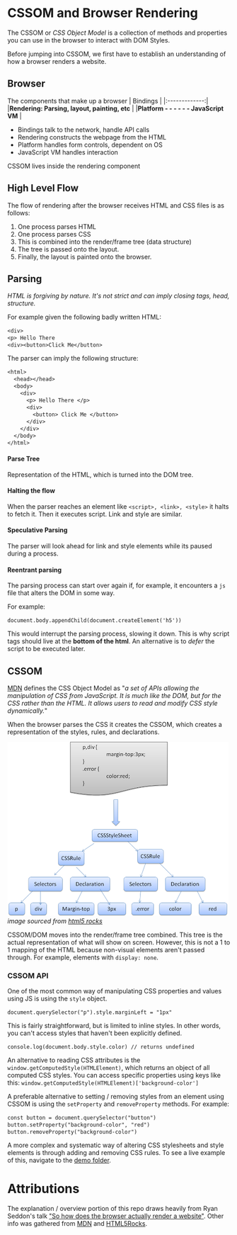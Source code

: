 # CSSOM and Browser Rendering

The CSSOM or _CSS Object Model_ is a collection of methods and properties you can use in the browser to interact with DOM Styles.

Before jumping into CSSOM, we first have to establish an understanding of how a browser renders a website.

## Browser

The components that make up a browser
| Bindings |
|:-------------:|
|**Rendering: Parsing, layout, painting, etc** |
|**Platform - - - - - - JavaScript VM** |

- Bindings talk to the network, handle API calls
- Rendering constructs the webpage from the HTML
- Platform handles form controls, dependent on OS
- JavaScript VM handles interaction

CSSOM lives inside the rendering component

## High Level Flow

The flow of rendering after the browser receives HTML and CSS files is as follows:

1. One process parses HTML
2. One process parses CSS
3. This is combined into the render/frame tree (data structure)
4. The tree is passed onto the layout.
5. Finally, the layout is painted onto the browser.

## Parsing

_HTML is forgiving by nature. It's not strict and can imply closing tags, head, structure._

For example given the following badly written HTML:

```
<div>
<p> Hello There
<div><button>Click Me</button>
```

The parser can imply the following structure:

```
<html>
  <head></head>
  <body>
    <div>
      <p> Hello There </p>
      <div>
        <button> Click Me </button>
      </div>
    </div>
  </body>
</html>
```

#### Parse Tree

Representation of the HTML, which is turned into the DOM tree.

#### Halting the flow

When the parser reaches an element like `<script>, <link>, <style>` it halts to fetch it. Then it executes script. Link and style are similar.

#### Speculative Parsing

The parser will look ahead for link and style elements while its paused during a process.

#### Reentrant parsing

The parsing process can start over again if, for example, it encounters a `js` file that alters the DOM in some way.

For example:

```
document.body.appendChild(document.createElement('h5'))
```

This would interrupt the parsing process, slowing it down. This is why script tags should live at the **bottom of the html**. An alternative is to _defer_ the script to be executed later.

## CSSOM

[MDN](https://developer.mozilla.org/en-US/docs/Web/API/CSS_Object_Model) defines the CSS Object Model as "_a set of APIs allowing the manipulation of CSS from JavaScript. It is much like the DOM, but for the CSS rather than the HTML. It allows users to read and modify CSS style dynamically._"

When the browser parses the CSS it creates the CSSOM, which creates a representation of the styles, rules, and declarations.

![CSS_Parse](./assets/CSS_Parse.png)
_image sourced from [html5 rocks](https://www.html5rocks.com/en/tutorials/internals/howbrowserswork/)_

CSSOM/DOM moves into the render/frame tree combined. This tree is the actual representation of what will show on screen. However, this is not a 1 to 1 mapping of the HTML because non-visual elements aren't passed through. For example, elements with `display: none`.

### CSSOM API

One of the most common way of manipulating CSS properties and values using JS is using the `style` object.

```
document.querySelector("p").style.marginLeft = "1px"
```

This is fairly straightforward, but is limited to inline styles. In other words, you can't access styles that haven't been explicitly defined.

```
console.log(document.body.style.color) // returns undefined
```

An alternative to reading CSS attributes is the `window.getComputedStyle(HTMLElement)`, which returns an object of all computed CSS styles. You can access specific properties using keys like this: `window.getComputedStyle(HTMLElement)['background-color']`

A preferable alternative to setting / removing styles from an element using CSSOM is using the `setProperty` and `removeProperty` methods. For example:

```
const button = document.querySelector("button")
button.setProperty("background-color", "red")
button.removeProperty("background-color")
```

A more complex and systematic way of altering CSS stylesheets and style elements is through adding and removing CSS rules. To see a live example of this, navigate to the [demo folder](https://github.com/jaqarrick/cssdom-info/tree/main/demo).

# Attributions

The explanation / overview portion of this repo draws heavily from Ryan Seddon's talk ["So how does the browser actually render a website"](https://www.youtube.com/watch?v=SmE4OwHztCc). Other info was gathered from [MDN](https://developer.mozilla.org/en-US/docs/Web/API/CSS_Object_Model) and [HTML5Rocks](https://www.html5rocks.com/en/tutorials/internals/howbrowserswork/).
